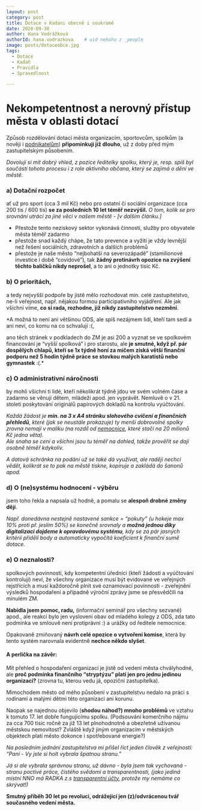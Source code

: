 ```yaml
---
layout: post
category: post
title: Dotace v Kadani obecně i soukromě  
date: 2020-09-30
author: Hana Vodrážková
authorId: hana.vodrazkova    # uid nekoho z _people
image: posts/dotaceobce.jpg
tags:
  - Dotace
  - Kadaň
  - Pravidla
  - Spravedlnost
  
---
```


# Nekompetentnost a nerovný přístup města v oblasti dotací 

Způsob rozdělování dotací města organizacím, sportovcům, spolkům (a nověji i [podnikatelům](https://kadan.pirati.cz/aktuality/dotace.html)) **připomínkuji již dlouho**, už z doby před mým zastupitelským působením. 

*Dovoluji si mít dobrý vhled, z pozice ředitelky spolku, který je, resp. spíš byl součástí tohoto procesu i z role aktivního občana, který se zajímá o dění ve městě.*

### a) **Dotační rozpočet** 
ať už pro sport (cca 3 mil Kč) nebo pro ostatní či sociální organizace (cca 200 tis / 600 tis) **se za posledních 10 let téměř nezvýšil.**
*O tom, kolik se pro srovnání utrácí za jiné věci v našem městě - [v dalším článku.]*

- Přestože tento neziskový sektor vykonává činnosti, služby pro obyvatele města téměř zadarmo
- přestože snad každý chápe, že tato prevence a vyžití je vždy levnější než řešení sociálních, zdravotních a dalších problémů
- přestože je naše město “nejbohatší na severozápadě” (stamilionové investice i době “covidové”), 
tak **žádný protinávrh opozice na zvýšení těchto balíčků nikdy neprošel**, a to ani o jednotky tisíc Kč.

### b) **O prioritách**, 
a tedy nejvyšší podpoře by jistě mělo rozhodovat min. celé zastupitelstvo, ne-li veřejnost, např. nějakou formou participativního vyjádření.
Ale jak všichni víme, **co si rada, rozhodne, již nikdy zastupitelstvo nezmění**. 

*A možná to není ani většinou ODS, ale spíš nezájmem lidí, kteří tam sedí a ani neví, co komu na co schvalují :(,

ano těch stránek v podkladech do ZM je asi 200 a vyznat se ve spolkovém financování je “vyšší spolková” i pro starostu,
ale **je smutné, když př. pár dospělých chlapů, kteří se 1x týdně honí za míčem získá větší finanční podporu než 5 hodin týdně práce se  stovkou malých karatistů nebo gymnastek** :(.*

### c) **O administrativní náročnosti**
by mohli všichni ti lidé, kteří několikrát týdně jdou ve svém volném čase a zadarmo se věnují dětem, mládeži apod. jen vyprávět. Nemluvě o v 21. století poskytování originálů papírových dokladů na kontrolu vyúčtování.

*Každá žádost je **min. na 3 x A4 stránku slohového cvičení a finančních přehledů**, které (jak se neustále prokazuje) ty menší dobrovolné spolky zrovna nemají v malíku (na rozdíl od [nemocnice](https://kadan.pirati.cz/aktuality/nemtaj.html), které stačí na 20 milionů Kč jedna věta).  
Ale snaha se cení a všichni jsou tu téměř na dohled, takže prověřit se dají osobně téměř kdykoliv.*

*A datová schránka na podání už se také dá využívat, ale raději nechci vědět, kolikrát se to pak na městě tiskne, kopíruje a zakládá do šanonů apod.*

### d) **O (ne)systému hodnocení - výběru** 
jsem toho řekla a napsala už hodně, a pomalu se **alespoň drobné změny dějí**. 

*Např. donedávna nestejně nastavené sankce = “pokuty” (u hokeje max 10% proti př. jeslím 50%) se konečně srovnaly 
a **možná jednou díky digitalizaci dojdeme k opravdovému systému**, kdy se za pár jasných kritérií přidělí body a automaticky vypočítá koeficient k finanční sumě dotace.* 

### e) **O neznalosti?** 
spolkových povinností, kdy kompetentní úředníci (kteří žádosti a vyúčtování kontrolují) neví, že všechny organizace musí být evidované ve veřejných rejstřících a musí každoročně plnit své oznamovací povinnosti - zveřejnění výsledků hospodaření a případně výroční zprávy jsme se přesvědčili na minulém ZM.

**Nabídla jsem pomoc, radu,** (informační seminář pro všechny sezvané) apod., ale reakcí bylo jen vyslovení obav od mladého kolegy z ODS, zda tato podmínka ve smlouvě není protiprávní :) a urážky od ředitele nemocnice.

Opakovaně zmiňovaný **návrh celé opozice o vytvoření komise**, která by tento systém narovnala evidentně **nechce někdo slyšet**.

#### **A perlička na závěr:**

Mít přehled o hospodaření organizací je jistě od vedení města chvályhodné, ale **proč podmínka finančního “stryptýzu” platí jen pro jednu jedinou organizaci?** (zrovna tu, kterou vedu já, opoziční zastupitelka).

Mimochodem město od mého působení v zastupitelstvu nedalo na práci s rodinami a malými dětmi této organizaci ani korunu.

Naopak se najednou objevilo (**shodou náhod?) mnoho problémů** ve vztahu k tomuto 17. let dobře fungujícímu spolku.
(Podsouvání komerčního nájmu za cca 700 tisíc ročně za již 13 let plnohodnotně a obezřetně užívanou městskou nemovitost?
Zvláště když jiným organizacím v městských objektech platí město dokonce i spotřebované energie?)

*Na posledním jednání zastupitelstva mi přišel říct jeden člověk z veřejnosti: “Paní - Vy jste si holt vybrala špatnou stranu.”*

*Já si ale vybrala správnou stranu, už dávno - byla jsem tak vychovaná - stranu poctivé práce, čistého svědomí a transparentnosti, (jako jediná místní NNO má RADKA z.s [transparentní účty](https://radka.kadan.cz/podpora-financnim-darem/), protože my nemáme co skrývat!)*


**Smutný příběh 30 let po revoluci, odrážející jen (z)/odvrácenou tvář současného vedení města.**

